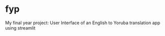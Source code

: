 # fyp
My final year project: User Interface of an English to Yoruba translation app using streamlit
